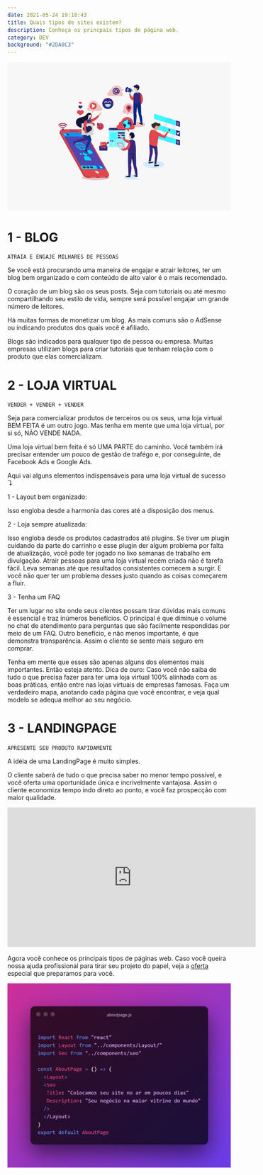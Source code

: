 ```yaml
---
date: 2021-05-24 19:18:43
title: Quais tipos de sites existem?
description: Conheça os princpais tipos de página web.
category: DEV
background: "#2DA0C3"
---
```


![Imagem SVG](static/assets/img/social-media.png)

# 1 - BLOG<br>
    ATRAIA E ENGAJE MILHARES DE PESSOAS

Se você está procurando uma maneira de engajar e atrair leitores, ter um blog bem organizado e com conteúdo de alto valor é o mais recomendado.

O coração de um blog são os seus posts. Seja com tutoriais ou até mesmo compartilhando seu estilo de vida, sempre será possível engajar um grande número de leitores.

Há muitas formas de monetizar um blog. As mais comuns são o AdSense ou indicando produtos dos quais você é afiliado.

Blogs são indicados para qualquer tipo de pessoa ou empresa. Muitas empresas utilizam blogs para criar tutoriais que tenham relação com o produto que elas comercializam.

# 2 - LOJA VIRTUAL<br>
    VENDER + VENDER + VENDER

Seja para comercializar produtos de terceiros ou os seus, uma loja virtual BEM FEITA é um outro jogo.
Mas tenha em mente que uma loja virtual, por si só, NÃO VENDE NADA.

Uma loja virtual bem feita é só UMA PARTE do caminho.
Você também irá precisar entender um pouco de gestão de trafégo e, por conseguinte, de Facebook Ads e Google Ads.

Aqui vai alguns elementos indispensáveis para uma loja virtual de sucesso ↴


1 - Layout bem organizado:

Isso engloba desde a harmonia das cores até a disposição dos menus.

2 - Loja sempre atualizada:

Isso engloba desde os produtos cadastrados até plugins. Se tiver um plugin cuidando da parte do carrinho e esse plugin der algum problema por falta de atualização, você pode ter jogado no lixo semanas de trabalho em divulgação.
Atrair pessoas para uma loja virtual recém criada não é tarefa fácil. Leva semanas até que resultados consistentes comecem a surgir. E você não quer ter um problema desses justo quando as coisas começarem a fluir.


3 - Tenha um FAQ

Ter um lugar no site onde seus clientes possam tirar dúvidas mais comuns é essencial e traz inúmeros benefícios.
O principal é que diminue o volume no chat de atendimento para perguntas que são facilmente respondidas por meio de um FAQ. Outro benefício, e não menos importante, é que demonstra transparência. Assim o cliente se sente mais seguro em comprar.

Tenha em mente que esses são apenas alguns dos elementos mais importantes. Então esteja atento.
Dica de ouro:
Caso você não saiba de tudo o que precisa fazer para ter uma loja virtual 100% alinhada com as boas práticas, então entre nas lojas virtuais de empresas famosas.
Faça um verdadeiro mapa, anotando cada página que você encontrar, e veja qual modelo se adequa melhor ao seu negócio.

# 3 - LANDINGPAGE<br>
    APRESENTE SEU PRODUTO RAPIDAMENTE

A idéia de uma LandingPage é muito simples.

O cliente saberá de tudo o que precisa saber no menor tempo possível, e você oferta uma oportunidade única e incrivelmente vantajosa.
Assim o cliente economiza tempo indo direto ao ponto, e você faz prospecção com maior qualidade.

<iframe width="560" height="315" src="https://www.youtube.com/embed/ZJpeMczm-s0" frameborder="0" allow="accelerometer; autoplay; clipboard-write; encrypted-media; gyroscope; picture-in-picture" allowfullscreen></iframe>

Agora você conhece os principais tipos de páginas web.
Caso você queira nossa ajuda profissional para tirar seu projeto do papel, veja a [oferta](https://staurosdevelopment.tk) especial que preparamos para você.

![AboutPageImage](static/assets/img/aboutpage.js.png)

